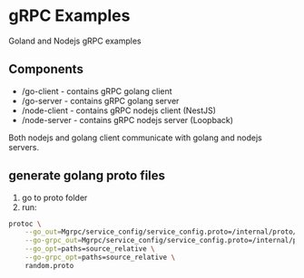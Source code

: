 # gRPC Examples

Goland and Nodejs gRPC examples

## Components

- /go-client - contains gRPC golang client
- /go-server - contains gRPC golang server
- /node-client - contains gRPC nodejs client (NestJS)
- /node-server - contains gRPC nodejs server (Loopback)

Both nodejs and golang client communicate with golang and nodejs servers.

## generate golang proto files

1. go to proto folder
2. run:

```bash
protoc \
    --go_out=Mgrpc/service_config/service_config.proto=/internal/proto/grpc_service_config:. \
    --go-grpc_out=Mgrpc/service_config/service_config.proto=/internal/proto/grpc_service_config:. \
    --go_opt=paths=source_relative \
    --go-grpc_opt=paths=source_relative \
    random.proto
```
